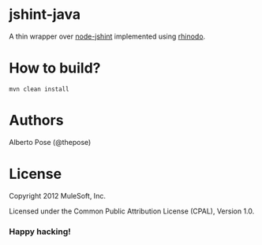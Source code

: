# jshint-java
A thin wrapper over [node-jshint](https://github.com/jshint/node-jshint) implemented using [rhinodo](https://github.com/mulesoft/rhinodo).

# How to build?

    mvn clean install

# Authors
Alberto Pose (@thepose)

# License
Copyright 2012 MuleSoft, Inc.

Licensed under the Common Public Attribution License (CPAL), Version 1.0.
    
### Happy hacking!

